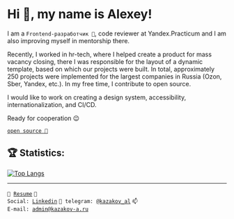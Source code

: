 # Hi 👋, my name is Alexey!
I am a <code>Frontend-разработчик 👷</code>, code reviewer at Yandex.Practicum and I am also improving myself in mentorship there.

Recently, I worked in hr-tech, where I helped create a product for mass vacancy closing, there I was responsible for the layout of a dynamic template, based on which our projects were built. In total, approximately 250 projects were implemented for the largest companies in Russia (Ozon, Sber, Yandex, etc.). In my free time, I contribute to open source.

I would like to work on creating a design system, accessibility, internationalization, and CI/CD.

Ready for cooperation 😉

<code>[open source 👀](CONTRIBUTION.md)</code>

## :trophy: Statistics:
<!-- [![LeetCode user Kazakov-al](https://img.shields.io/badge/dynamic/json?style=flat-square&labelColor=black&color=%23ffa116&label=Solved&query=solved&url=https%3A%2F%2Fleetcode-badge.vercel.app%2Fapi%2Fusers%2FKazakov-al&logo=leetcode&logoColor=yellow)](https://leetcode.com/Kazakov-al/) -->
<!-- [![codewars](https://www.codewars.com/users/kazakov-al/badges/micro)](https://www.codewars.com/users/kazakov-al)   -->
<!-- ![](https://komarev.com/ghpvc/?username=KazakovAS) -->
<!-- ![Stats](https://github-readme-stats.vercel.app/api?username=Kazakov-al&show_icons=true) -->
[![Top Langs](https://github-readme-stats.vercel.app/api/top-langs/?username=Kazakov-al&layout=compact)](https://github.com/Kazakov-al/github-readme-stats)

---
<code>📑 [Resume](https://career.habr.com/kazakov-al)</code>
<code>💬 Social: [Linkedin](https://www.linkedin.com/in/kazakov-al/)</code>
<code>💬 telegram: [@kazakov_al](https://telegram.me/kazakov_al)</code>
<code>📫 E-mail: [admin@kazakov-a.ru](mailto:admin@kazakov-a.ru)</code>
